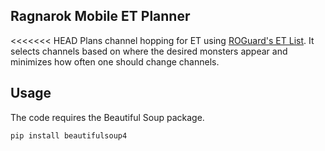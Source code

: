 ## Ragnarok Mobile ET Planner

<<<<<<< HEAD
Plans channel hopping for ET using [ROGuard's ET List](https://www.roguard.net/game/endless-tower/).
It selects channels based on where the desired monsters appear and minimizes how often one should change channels.

## Usage

The code requires the Beautiful Soup package.

    pip install beautifulsoup4
